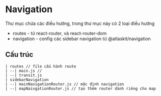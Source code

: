 # Navigation

Thư mục chứa các điều hướng, trong thư mục này có 2 loại điều hướng

* routes - từ react-router, và react-router-dom
* navigation - config các sidebar navigation từ @atlaskit/navigation

## Cấu trúc

```
| routes // file cấu hành route
| --| main.js //
| --| transit.js
| sidebarNavigation
| --| mainNavigationRouter.js // mặc định navigation
| --| mapNaivgationRouter.js // tạo thêm router dành riêng cho map
```